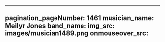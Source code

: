 ------
pagination_pageNumber: 1461
musician_name: Meilyr Jones
band_name: 
img_src: images/musician1489.png
onmouseover_src: 
------